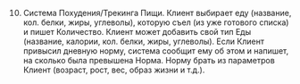 10. Система Похудения/Трекинга Пищи. Клиент выбирает еду (название,
кол. белки, жиры, углеволы), которую съел (из уже готового списка) и пишет
Количество. Клиент может добавить свой тип Еды (название, калории, кол.
белки, жиры, углеволы). Если Клиент привысил дневную норму, система
сообщит ему об этом и напишет, на сколько была превышена Норма. Норму
брать из параметров Клиент (возраст, рост, вес, образ жизни и т.д.).